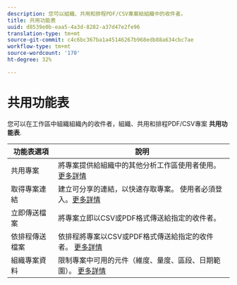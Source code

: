 ```yaml
---
description: 您可以組織、共用和排程PDF/CSV專案給組織中的收件者。
title: 共用功能表
uuid: d8539e0b-eaa5-4a3d-8282-a37d47e2fe96
translation-type: tm+mt
source-git-commit: c4c6bc367ba1a45146267b968edb88a634cbc7ae
workflow-type: tm+mt
source-wordcount: '170'
ht-degree: 32%

---
```



# 共用功能表

您可以在工作區中組織組織內的收件者，組織、共用和排程PDF/CSV專案 **共用功能表**.

| 功能表選項 | 說明 |
|---|---|
| 共用專案 | 將專案提供給組織中的其他分析工作區使用者使用。 [更多詳情](https://docs.adobe.com/content/help/zh-Hant/analytics/analyze/analysis-workspace/curate-share/share-projects.html) |
| 取得專案連結 | 建立可分享的連結，以快速存取專案。 使用者必須登入。[更多詳情](https://docs.adobe.com/content/help/en/analytics/analyze/analysis-workspace/curate-share/shareable-links.html) |
| 立即傳送檔案 | 將專案立即以CSV或PDF格式傳送給指定的收件者。 |
| 依排程傳送檔案 | 依排程將專案以CSV或PDF格式傳送給指定的收件者。 [更多詳情](https://docs.adobe.com/content/help/en/analytics/analyze/analysis-workspace/curate-share/t-schedule-report.html) |
| 組織專案資料 | 限制專案中可用的元件（維度、量度、區段、日期範圍）。 [更多詳情](https://docs.adobe.com/content/help/en/analytics/analyze/analysis-workspace/curate-share/curate.html) |
